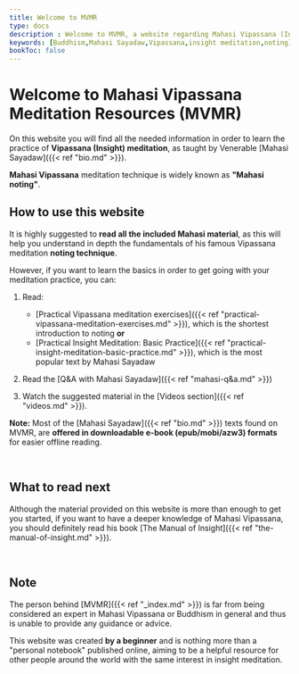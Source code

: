 ```yaml
---
title: Welcome to MVMR
type: docs
description : Welcome to MVMR, a website regarding Mahasi Vipassana (Insight) meditation
keywords: [Buddhism,Mahasi Sayadaw,Vipassana,insight meditation,noting] 
bookToc: false
---
```


# Welcome to Mahasi Vipassana Meditation Resources (MVMR)

On this website you will find all the needed information in order to learn the practice of **Vipassana (Insight) meditation**, as taught by Venerable [Mahasi Sayadaw]({{< ref "bio.md" >}}).

**Mahasi Vipassana** meditation technique is widely known as **"Mahasi noting"**.


## How to use this website

It is highly suggested to **read all the included Mahasi material**, as this will help you understand in depth the fundamentals of his famous Vipassana meditation **noting technique**.

However, if you want to learn the basics in order to get going with your meditation practice, you can:

1. Read: 
	- [Practical Vipassana meditation exercises]({{< ref "practical-vipassana-meditation-exercises.md" >}}), which is the shortest introduction to noting **or**
	- [Practical Insight Meditation: Basic Practice]({{< ref "practical-insight-meditation-basic-practice.md" >}}), which is the most popular text by Mahasi Sayadaw

2. Read the [Q&A with Mahasi Sayadaw]({{< ref "mahasi-q&a.md" >}})

3. Watch the suggested material in the [Videos section]({{< ref "videos.md" >}}).


**Note:** Most of the [Mahasi Sayadaw]({{< ref "bio.md" >}}) texts found on MVMR, are **offered in downloadable e-book (epub/mobi/azw3) formats** for easier offline reading.

&nbsp;
## What to read next




Although the material provided on this website is more than enough to get you started, if you want to have a deeper knowledge of Mahasi Vipassana, you should definitely read his book [The Manual of Insight]({{< ref "the-manual-of-insight.md" >}}).

&nbsp;
## Note

The person behind [MVMR]({{< ref "_index.md" >}}) is far from being considered an expert in Mahasi Vipassana or Buddhism in general and thus is unable to provide any guidance or advice.

This website was created **by a beginner** and is nothing more than a "personal notebook" published online, aiming to be a helpful resource for other people around the world with the same interest in insight meditation.

